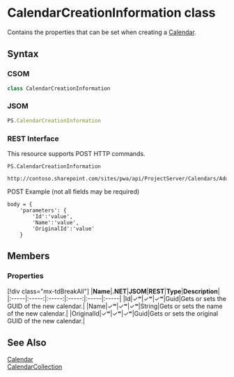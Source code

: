 [comment]: # (Name:CalendarCreationInformation)
[comment]: # (Name:Microsoft.ProjectServer.CalendarCreationInformation)
[comment]: # (Type:class)
[comment]: # (Status:Verified)

# <a name="name"></a>CalendarCreationInformation class

<a name="description"></a>Contains the properties that can be set when creating a [Calendar](Calendar.md).

## <a name="syntax"></a>Syntax

### CSOM

```C#
class CalendarCreationInformation 
```
### JSOM

```JavaScript
PS.CalendarCreationInformation
```
### REST Interface

This resource supports POST HTTP commands.

```
PS.CalendarCreationInformation

http://contoso.sharepoint.com/sites/pwa/api/ProjectServer/Calendars/Add
```
POST Example (not all fields may be required)
```
body = {
	'parameters': {
		'Id':'value', 
		'Name':'value', 
		'OriginalId':'value'		
	}
```

## <a name="members"></a>Members

### <a name="properties"></a>Properties
[!div class="mx-tdBreakAll"]
|**Name**|**.NET**|**JSOM**|**REST**|**Type**|**Description**|
|:-----|:-----:|:-----:|:-----:|:-----|:-----|
|<a name="Id"></a>Id|&#x2713;&#x02B7;|&#x2713;&#x02B7;|&#x2713;&#x02B7;|Guid|Gets or sets the GUID of the new calendar.|
|<a name="Name"></a>Name|&#x2713;&#x02B7;|&#x2713;&#x02B7;|&#x2713;&#x02B7;|String|Gets or sets the name of the new calendar.|
|<a name="OriginalId"></a>OriginalId|&#x2713;&#x02B7;|&#x2713;&#x02B7;|&#x2713;&#x02B7;|Guid|Gets or sets the original GUID of the new calendar.|

## <a name="seeAlso"></a>See Also

[Calendar](Calendar.md)<br/>
[CalendarCollection](CalendarCollection.md)<br/>
